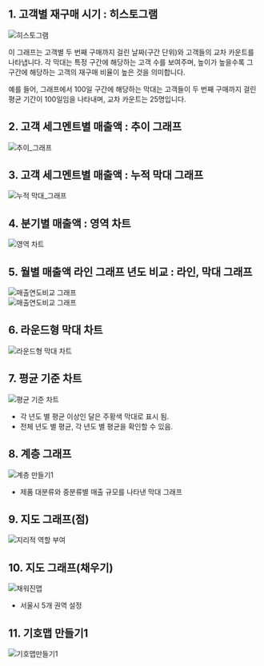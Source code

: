 ## 1. 고객별 재구매 시기 : 히스토그램
![히스토그램](image/히스토그램.png)

이 그래프는 고객별 두 번째 구매까지 걸린 날짜(구간 단위)와 고객들의 교차 카운트를 나타냅니다. 각 막대는 특정 구간에 해당하는 고객 수를 보여주며, 높이가 높을수록 그 구간에 해당하는 고객의 재구매 비율이 높은 것을 의미합니다.    

예를 들어, 그래프에서 100일 구간에 해당하는 막대는 고객들이 두 번째 구매까지 걸린 평균 기간이 100일임을 나타내며, 교차 카운트는 25명입니다.

## 2. 고객 세그멘트별 매출액 : 추이 그래프
![추이_그래프](image/연간_매출액_추이.png)  

## 3. 고객 세그멘트별 매출액 : 누적 막대 그래프
![누적 막대_그래프](image/고객_세그멘트별_매출액(누적막대그래프).png)  

## 4. 분기별 매출액 : 영역 차트
![영역 차트](image/분기별_매출액(영역차트).png)   

## 5. 월별 매출액 라인 그래프 년도 비교 : 라인, 막대 그래프
![매출연도비교 그래프](image/년도별매출비교(라인).png)   
![매출연도비교 그래프](image/년도별매출비교(막대).png)     

## 6. 라운드형 막대 차트
![라운드형 막대 차트](image/라운드형막대차트.png)    

## 7. 평균 기준 차트
![평균 기준 차트](image/평균기준차트.png)    
- 각 년도 별 평균 이상인 달은 주황색 막대로 표시 됨.   
- 전체 년도 별 평균, 각 년도 별 평균을 확인할 수 있음.       

## 8. 계층 그래프
![계층 만들기1](image/계층만들기1.png)       
- 제품 대분류와 중분류별 매출 규모를 나타낸 막대 그래프     

## 9. 지도 그래프(점)
![지리적 역할 부여](image/지리적역할부여.png) 

## 10. 지도 그래프(채우기)
![채워진맵](image/채워진맵.png)     
- 서울시 5개 권역 설정

## 11. 기호맵 만들기1
![기호맵만들기1](image/기호맵만들기1.png)   


